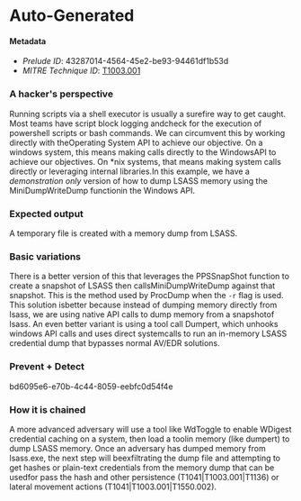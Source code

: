 
# Auto-Generated

#### Metadata

- *Prelude ID*: 43287014-4564-45e2-be93-94461df1b53d
- *MITRE Technique ID*: [T1003.001](https://attack.mitre.org/techniques/T1003/001/)

### A hacker's perspective

Running scripts via a shell executor is usually a surefire way to get caught. Most teams have script block logging andcheck for the execution of powershell scripts or bash commands. We can circumvent this by working directly with theOperating System API to achieve our objective. On a windows system, this means making calls directly to the WindowsAPI to achieve our objectives. On *nix systems, that means making system calls directly or leveraging internal libraries.In this example, we have a *demonstration only* version of how to dump LSASS memory using the MiniDumpWriteDump functionin the Windows API.

### Expected output

A temporary file is created with a memory dump from LSASS.

### Basic variations

There is a better version of this that leverages the PPSSnapShot function to create a snapshot of LSASS then callsMiniDumpWriteDump against that snapshot. This is the method used by ProcDump when the `-r` flag is used. This solution isbetter because instead of dumping memory directly from lsass, we are using native API calls to dump memory from a snapshotof lsass. An even better variant is using a tool call Dumpert, which unhooks windows API calls and uses direct systemcalls to run an in-memory LSASS credential dump that bypasses normal AV/EDR solutions.

### Prevent + Detect

bd6095e6-e70b-4c44-8059-eebfc0d54f4e

### How it is chained

A more advanced adversary will use a tool like WdToggle to enable WDigest credential caching on a system, then load a toolin memory (like dumpert) to dump LSASS memory. Once an adversary has dumped memory from lsass.exe, the next step will beexfiltrating the dump file and attempting to get hashes or plain-text credentials from the memory dump that can be usedfor pass the hash and other persistence (T1041|T1003.001|T1136) or lateral movement actions (T1041|T1003.001|T1550.002).
